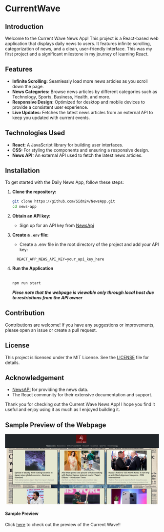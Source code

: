 # CurrentWave

## Introduction

Welcome to the Current Wave News App! This project is a React-based web application that displays daily news to users. It features infinite scrolling, categorization of news, and a clean, user-friendly interface. This was my first project and a significant milestone in my journey of learning React.

## Features

- **Infinite Scrolling:** Seamlessly load more news articles as you scroll down the page.
- **News Categories:** Browse news articles by different categories such as Technology, Sports, Business, Health, and more.
- **Responsive Design:** Optimized for desktop and mobile devices to provide a consistent user experience.
- **Live Updates:** Fetches the latest news articles from an external API to keep you updated with current events.

## Technologies Used

- **React:** A JavaScript library for building user interfaces.
- **CSS:** For styling the components and ensuring a responsive design.
- **News API:** An external API used to fetch the latest news articles.

## Installation

To get started with the Daily News App, follow these steps:

1. **Clone the repository:**
   ```sh
   git clone https://github.com/Sidm24/NewsApp.git
   cd news-app
   ```
2. **Obtain an API key:**
     - Sign up for an API key from [NewsApi](https://newsapi.org/)
3. **Create a `.env` file:**
     - Create a .env file in the root directory of the project and add your API key: 
   ```env
     REACT_APP_NEWS_API_KEY=your_api_key_here
   ```
4. **Run the Application**
   
   ```bash
   
   npm run start
   ```

   ***Plese note that the webpage is viewable only through local host due to restrictions from the API owner***

## Contribution

Contributions are welcome! If you have any suggestions or improvements, please open an issue or create a pull request.

## License

This project is licensed under the MIT License. See the [LICENSE](LICENSE) file for details.

## Acknowledgement

- [NewsAPI](https://newsapi.org/) for providing the news data.
- The React community for their extensive documentation and support.

Thank you for checking out the Current Wave News App! I hope you find it useful and enjoy using it as much as I enjoyed building it.

## **Sample Preview of the Webpage**

![HomePagePreview](HomePagePreview.png)

#### Sample Preview

Click [here](https://currentwave.netlify.app/) to check out the preview of the Current Wave!!
